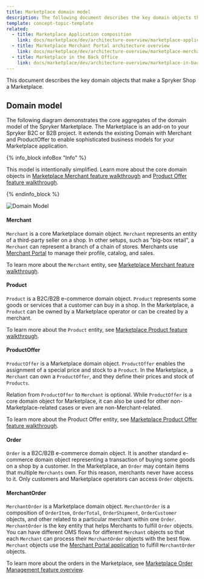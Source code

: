 ```yaml
---
title: Marketplace domain model
description: The following document describes the key domain objects that make a Spryker Shop a Marketplace.
template: concept-topic-template
related:
  - title: Marketplace Application composition
    link: docs/marketplace/dev/architecture-overview/marketplace-application-composition.html
  - title: Marketplace Merchant Portal architecture overview
    link: docs/marketplace/dev/architecture-overview/marketplace-merchant-portal-architecture-overview.html
  - title: Marketplace in the Back Office
    link: docs/marketplace/dev/architecture-overview/marketplace-in-back-office.html
---
```

This document describes the key domain objects that make a Spryker Shop a Marketplace.

## Domain model

The following diagram demonstrates the core aggregates of the domain model of the Spryker Marketplace.
The Marketplace is an add-on to your Spryker B2C or B2B project.
It extends the existing Domain with Merchant and ProductOffer to enable sophisticated business models for your Marketplace application.

{% info_block infoBox "Info" %}

This model is intentionally simplified. Learn more about the core domain objects in [Marketplace Merchant feature walkthrough](/docs/marketplace/dev/feature-walkthroughs/{{site.version}}/marketplace-merchant-feature-walkthrough.html) and [Product Offer feature walkthrough](/docs/pbc/all/offer-management/{{site.version}}/marketplace/marketplace-merchant-portal-product-offer-management-feature-domain-model-and-relationships.html).

{% endinfo_block %}

![Domain Model](https://confluence-connect.gliffy.net/embed/image/02c4183f-2823-4371-ba91-aa5f9585998b.png?utm_medium=live&utm_source=custom)

#### Merchant

`Merchant` is a core Marketplace domain object. `Merchant` represents an entity of a third-party seller on a shop. In other setups, such as "big-box retail", a `Merchant` can represent a branch of a chain of stores.
Merchants use [Merchant Portal](/docs/marketplace/dev/architecture-overview/marketplace-merchant-portal-architecture-overview.html) to manage their profile, catalog, and sales.

To learn more about the `Merchant` entity, see [Marketplace Merchant feature walkthrough](/docs/marketplace/dev/feature-walkthroughs/{{site.version}}/marketplace-merchant-feature-walkthrough.html).

#### Product

`Product` is a B2C/B2B e-commerce domain object. `Product` represents some goods or services that a customer can buy in a shop. In the Marketplace, a `Product` can be owned by a Marketplace operator or can be created by a merchant.

To learn more about the `Product` entity, see [Marketplace Product feature walkthrough](/docs/pbc/all/product-information-management/{{site.version}}/marketplace/marketplace-product-feature-overview.html).

#### ProductOffer

`ProductOffer` is a Marketplace domain object. `ProductOffer` enables the assignment of a special price and stock to a `Product`. In the Marketplace, a `Merchant` can own a `ProductOffer`, and they define their prices and stock of `Products`.

Relation from `ProductOffer` to `Merchant` is optional. While `ProductOffer` is a core domain object for Marketplace, it can also be used for other non-Marketplace-related cases or even are non-Merchant-related.

To learn more about the Product Offer entity, see [Marketplace Product Offer feature walkthrough](/docs/pbc/all/offer-management/{{site.version}}/marketplace/marketplace-merchant-portal-product-offer-management-feature-domain-model-and-relationships.html).

#### Order

`Order` is a B2C/B2B e-commerce domain object. It is another standard e-commerce domain object representing a transaction of buying some goods on a shop by a customer. In the Marketplace, an `Order` may contain items that multiple `Merchants` own. For this reason, merchants never have access to it. Only customers and Marketplace operators can access `Order` objects.

#### MerchantOrder

`MerchantOrder` is a Marketplace domain object. `MerchantOrder` is a composition of `OrderItem`, `OrderTotal`, `OrderShipment`, `OrderCustomer` objects, and other related to a particular merchant within one `Order`. `MerchantOrder` is the key entity that helps Merchants to fulfill `Order` objects. You can have different OMS flows for different `Merchant` objects so that each `Merchant` can process their `MerchantOrder` objects with the best flow. `Merchant` objects use the [Merchant Portal application](/docs/marketplace/dev/architecture-overview/marketplace-merchant-portal-architecture-overview.html) to fulfill `MerchantOrder` objects.

To learn more about the orders in the Marketplace, see [Marketplace Order Management feature overview](/docs/pbc/all/order-management-system/{{site.version}}/marketplace/marketplace-order-management-feature-overview/marketplace-order-management-feature-overview.html).
